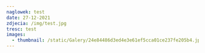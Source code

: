 ```yaml
---
naglowek: test
date: 27-12-2021
zdjecia: /img/test.jpg
tresc: test
images:
  - thumbnail: /static/Galery/24e84486d3ed4e3e61ef5cca01ce237fe205b4.jpg
---
```

